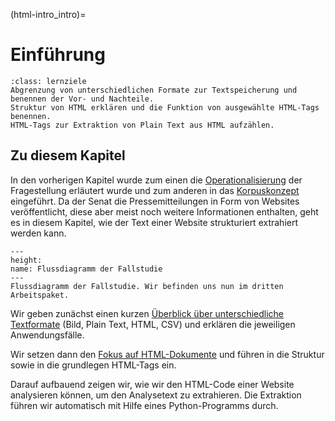 (html-intro_intro)=
# Einführung
```{admonition} Groblernziel dieses Kapitels
:class: lernziele
Abgrenzung von unterschiedlichen Formate zur Textspeicherung und benennen der Vor- und Nachteile.
Struktur von HTML erklären und die Funktion von ausgewählte HTML-Tags benennen.
HTML-Tags zur Extraktion von Plain Text aus HTML aufzählen.
```

## Zu diesem Kapitel
In den vorherigen Kapitel wurde zum einen die [Operationalisierung](research-question_operationalization) der Fragestellung erläutert wurde und zum anderen in das [Korpuskonzept](corpus-collection_building-our-corpus) eingeführt. Da der Senat die Pressemitteilungen in Form von Websites veröffentlicht, diese aber meist noch weitere Informationen enthalten, geht es in diesem Kapitel, wie der Text einer Website strukturiert extrahiert werden kann.

```{figure} ../book_images/flow-chart_html.png
---
height:
name: Flussdiagramm der Fallstudie
---
Flussdiagramm der Fallstudie. Wir befinden uns nun im dritten Arbeitspaket.
```
Wir geben zunächst einen kurzen [Überblick über unterschiedliche Textformate](html-intro_text_as_digital_objects) (Bild, Plain Text, HTML, CSV) und erklären die jeweiligen Anwendungsfälle. 

Wir setzen dann den [Fokus auf HTML-Dokumente](html-intro_html-intro) und führen in die Struktur sowie in die grundlegen HTML-Tags ein. 

Darauf aufbauend zeigen wir, wie wir den HTML-Code einer Website analysieren können, um den Analysetext zu extrahieren. Die Extraktion führen wir automatisch mit Hilfe eines Python-Programms durch.
